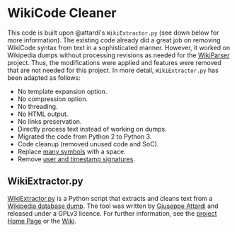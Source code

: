 # WikiCode Cleaner
This code is built upon @attardi's `WikiExtractor.py` (see down below for more information). The existing code already did a great job on removing WikiCode syntax from text in a sophisticated manner. However, it worked on Wikipedia dumps without processing revisions as needed for the [WikiParser](https://github.com/0nse/WikiParser) project. Thus, the modifications were applied and features were removed that are not needed for this project. In more detail, `WikiExtractor.py` has been adapted as follows:

* No template expansion option.
* No compression option.
* No threading.
* No HTML output.
* No links preservation.
* Directly process text instead of working on dumps.
* Migrated the code from Python 2 to Python 3.
* Code cleanup (removed unused code and SoC).
* Replace [many symbols](removeSymbols.py) with a space.
* Remove [user and timestamp signatures](https://en.wikipedia.org/wiki/Wikipedia:Signatures).

## WikiExtractor.py
[WikiExtractor.py](http://medialab.di.unipi.it/wiki/Wikipedia_Extractor) is a Python script that extracts and cleans text from a [Wikipedia database dump](http://download.wikimedia.org/). The tool was written by [Giuseppe Attardi](https://github.com/attardi) and released under a GPLv3 licence. For further information, see the [project Home Page](http://medialab.di.unipi.it/wiki/Wikipedia_Extractor) or the [Wiki](https://github.com/attardi/wikiextractor/wiki).
